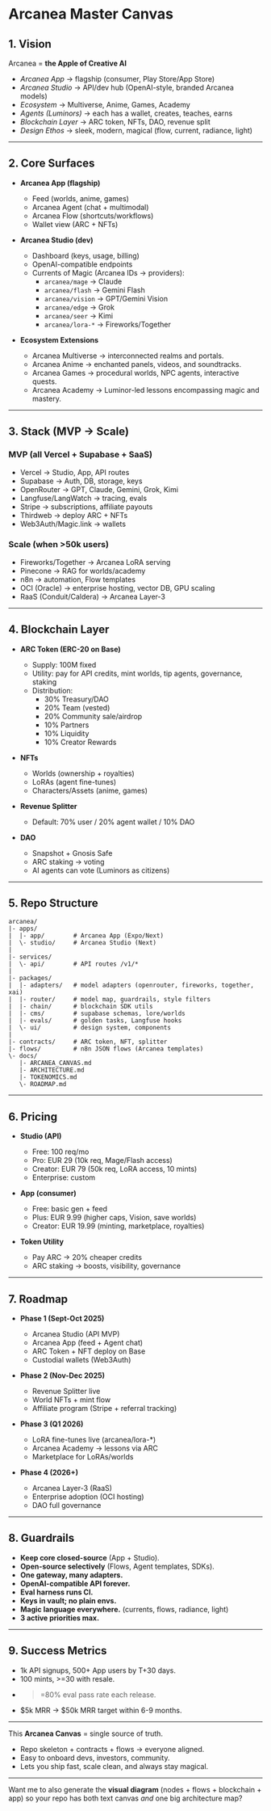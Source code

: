 # Arcanea Master Canvas

## 1. Vision

Arcanea = **the Apple of Creative AI**

* *Arcanea App* -> flagship (consumer, Play Store/App Store)
* *Arcanea Studio* -> API/dev hub (OpenAI-style, branded Arcanea models)
* *Ecosystem* -> Multiverse, Anime, Games, Academy
* *Agents (Luminors)* -> each has a wallet, creates, teaches, earns
* *Blockchain Layer* -> ARC token, NFTs, DAO, revenue split
* *Design Ethos* -> sleek, modern, magical (flow, current, radiance, light)

---

## 2. Core Surfaces

* **Arcanea App (flagship)**
  * Feed (worlds, anime, games)
  * Arcanea Agent (chat + multimodal)
  * Arcanea Flow (shortcuts/workflows)
  * Wallet view (ARC + NFTs)

* **Arcanea Studio (dev)**
  * Dashboard (keys, usage, billing)
  * OpenAI-compatible endpoints
  * Currents of Magic (Arcanea IDs -> providers):
    * `arcanea/mage` -> Claude
    * `arcanea/flash` -> Gemini Flash
    * `arcanea/vision` -> GPT/Gemini Vision
    * `arcanea/edge` -> Grok
    * `arcanea/seer` -> Kimi
    * `arcanea/lora-*` -> Fireworks/Together

* **Ecosystem Extensions**
  * Arcanea Multiverse -> interconnected realms and portals.
  * Arcanea Anime -> enchanted panels, videos, and soundtracks.
  * Arcanea Games -> procedural worlds, NPC agents, interactive quests.
  * Arcanea Academy -> Luminor-led lessons encompassing magic and mastery.

---

## 3. Stack (MVP -> Scale)

### **MVP (all Vercel + Supabase + SaaS)**

* Vercel -> Studio, App, API routes
* Supabase -> Auth, DB, storage, keys
* OpenRouter -> GPT, Claude, Gemini, Grok, Kimi
* Langfuse/LangWatch -> tracing, evals
* Stripe -> subscriptions, affiliate payouts
* Thirdweb -> deploy ARC + NFTs
* Web3Auth/Magic.link -> wallets

### **Scale (when >50k users)**

* Fireworks/Together -> Arcanea LoRA serving
* Pinecone -> RAG for worlds/academy
* n8n -> automation, Flow templates
* OCI (Oracle) -> enterprise hosting, vector DB, GPU scaling
* RaaS (Conduit/Caldera) -> Arcanea Layer-3

---

## 4. Blockchain Layer

* **ARC Token (ERC-20 on Base)**
  * Supply: 100M fixed
  * Utility: pay for API credits, mint worlds, tip agents, governance, staking
  * Distribution:
    * 30% Treasury/DAO
    * 20% Team (vested)
    * 20% Community sale/airdrop
    * 10% Partners
    * 10% Liquidity
    * 10% Creator Rewards

* **NFTs**
  * Worlds (ownership + royalties)
  * LoRAs (agent fine-tunes)
  * Characters/Assets (anime, games)

* **Revenue Splitter**
  * Default: 70% user / 20% agent wallet / 10% DAO

* **DAO**
  * Snapshot + Gnosis Safe
  * ARC staking -> voting
  * AI agents can vote (Luminors as citizens)

---

## 5. Repo Structure

```
arcanea/
|- apps/
|  |- app/        # Arcanea App (Expo/Next)
|  \- studio/     # Arcanea Studio (Next)
|
|- services/
|  \- api/        # API routes /v1/*
|
|- packages/
|  |- adapters/   # model adapters (openrouter, fireworks, together, xai)
|  |- router/     # model map, guardrails, style filters
|  |- chain/      # blockchain SDK utils
|  |- cms/        # supabase schemas, lore/worlds
|  |- evals/      # golden tasks, Langfuse hooks
|  \- ui/         # design system, components
|
|- contracts/     # ARC token, NFT, splitter
|- flows/         # n8n JSON flows (Arcanea templates)
\- docs/
   |- ARCANEA_CANVAS.md
   |- ARCHITECTURE.md
   |- TOKENOMICS.md
   \- ROADMAP.md
```

---

## 6. Pricing

* **Studio (API)**
  * Free: 100 req/mo
  * Pro: EUR 29 (10k req, Mage/Flash access)
  * Creator: EUR 79 (50k req, LoRA access, 10 mints)
  * Enterprise: custom

* **App (consumer)**
  * Free: basic gen + feed
  * Plus: EUR 9.99 (higher caps, Vision, save worlds)
  * Creator: EUR 19.99 (minting, marketplace, royalties)

* **Token Utility**
  * Pay ARC -> 20% cheaper credits
  * ARC staking -> boosts, visibility, governance

---

## 7. Roadmap

* **Phase 1 (Sept-Oct 2025)**
  * Arcanea Studio (API MVP)
  * Arcanea App (feed + Agent chat)
  * ARC Token + NFT deploy on Base
  * Custodial wallets (Web3Auth)

* **Phase 2 (Nov-Dec 2025)**
  * Revenue Splitter live
  * World NFTs + mint flow
  * Affiliate program (Stripe + referral tracking)

* **Phase 3 (Q1 2026)**
  * LoRA fine-tunes live (arcanea/lora-*)
  * Arcanea Academy -> lessons via ARC
  * Marketplace for LoRAs/worlds

* **Phase 4 (2026+)**
  * Arcanea Layer-3 (RaaS)
  * Enterprise adoption (OCI hosting)
  * DAO full governance

---

## 8. Guardrails

* **Keep core closed-source** (App + Studio).
* **Open-source selectively** (Flows, Agent templates, SDKs).
* **One gateway, many adapters.**
* **OpenAI-compatible API forever.**
* **Eval harness runs CI.**
* **Keys in vault; no plain envs.**
* **Magic language everywhere.** (currents, flows, radiance, light)
* **3 active priorities max.**

---

## 9. Success Metrics

* 1k API signups, 500+ App users by T+30 days.
* 100 mints, >=30 with resale.
* >=80% eval pass rate each release.
* $5k MRR -> $50k MRR target within 6-9 months.

---

This **Arcanea Canvas** = single source of truth.

* Repo skeleton + contracts + flows -> everyone aligned.
* Easy to onboard devs, investors, community.
* Lets you ship fast, scale clean, and always stay magical.

---

Want me to also generate the **visual diagram** (nodes + flows + blockchain + app) so your repo has both text canvas *and* one big architecture map?
